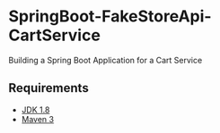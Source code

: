 # SpringBoot-FakeStoreApi-CartService
Building a Spring Boot Application for a Cart Service

## Requirements
- [JDK 1.8](https://www.oracle.com/java/technologies/javase/jdk21-archive-downloads.html)
- [Maven 3](https://maven.apache.org)

